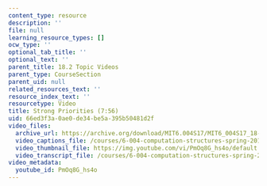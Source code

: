 ```yaml
---
content_type: resource
description: ''
file: null
learning_resource_types: []
ocw_type: ''
optional_tab_title: ''
optional_text: ''
parent_title: 18.2 Topic Videos
parent_type: CourseSection
parent_uid: null
related_resources_text: ''
resource_index_text: ''
resourcetype: Video
title: Strong Priorities (7:56)
uid: 66ed3f3a-0ae0-de34-be5a-395b50481d2f
video_files:
  archive_url: https://archive.org/download/MIT6.004S17/MIT6_004S17_18-02-06_300k.mp4
  video_captions_file: /courses/6-004-computation-structures-spring-2017/eb29ede9841a5ab29041448e2fd2d6c1_PmOq8G_hs4o.vtt
  video_thumbnail_file: https://img.youtube.com/vi/PmOq8G_hs4o/default.jpg
  video_transcript_file: /courses/6-004-computation-structures-spring-2017/806d9639bf2afb306ee9a2c9913fba63_PmOq8G_hs4o.pdf
video_metadata:
  youtube_id: PmOq8G_hs4o
---
```

